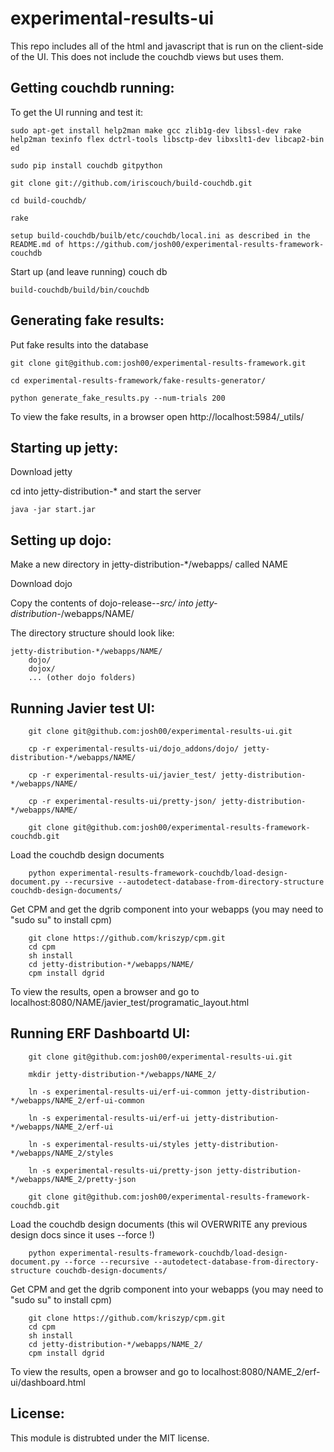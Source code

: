 experimental-results-ui
=======================

This repo includes all of the html and javascript that is run on the client-side of the UI. This does not include the couchdb views but uses them.

Getting couchdb running:
------------------------

To get the UI running and test it:

    sudo apt-get install help2man make gcc zlib1g-dev libssl-dev rake help2man texinfo flex dctrl-tools libsctp-dev libxslt1-dev libcap2-bin ed

    sudo pip install couchdb gitpython
    
    git clone git://github.com/iriscouch/build-couchdb.git
    
    cd build-couchdb/
    
    rake
    
    setup build-couchdb/builb/etc/couchdb/local.ini as described in the README.md of https://github.com/josh00/experimental-results-framework-couchdb

Start up (and leave running) couch db

    build-couchdb/build/bin/couchdb
    

Generating fake results:
------------------------
    
Put fake results into the database

    git clone git@github.com:josh00/experimental-results-framework.git

    cd experimental-results-framework/fake-results-generator/

    python generate_fake_results.py --num-trials 200
    
To view the fake results, in a browser open http://localhost:5984/_utils/
    
Starting up jetty:
------------------

Download jetty
    
cd into jetty-distribution-* and start the server 

    java -jar start.jar
    
    
Setting up dojo:
----------------

Make a new directory in jetty-distribution-*/webapps/ called NAME

Download dojo

Copy the contents of dojo-release-*-src/ into jetty-distribution-*/webapps/NAME/

The directory structure should look like:

    jetty-distribution-*/webapps/NAME/
        dojo/
        dojox/
        ... (other dojo folders)

Running Javier test UI:
-----------------------

        git clone git@github.com:josh00/experimental-results-ui.git
        
        cp -r experimental-results-ui/dojo_addons/dojo/ jetty-distribution-*/webapps/NAME/
        
        cp -r experimental-results-ui/javier_test/ jetty-distribution-*/webapps/NAME/
        
        cp -r experimental-results-ui/pretty-json/ jetty-distribution-*/webapps/NAME/
        
        git clone git@github.com:josh00/experimental-results-framework-couchdb.git
        
Load the couchdb design documents
        
        python experimental-results-framework-couchdb/load-design-document.py --recursive --autodetect-database-from-directory-structure couchdb-design-documents/
        
Get CPM and get the dgrib component into your webapps (you may need to "sudo su" to install cpm)

        git clone https://github.com/kriszyp/cpm.git
        cd cpm
        sh install
        cd jetty-distribution-*/webapps/NAME/
        cpm install dgrid
        
To view the results, open a browser and go to localhost:8080/NAME/javier_test/programatic_layout.html


Running ERF Dashboartd UI:
-----------------------

        git clone git@github.com:josh00/experimental-results-ui.git
        
        mkdir jetty-distribution-*/webapps/NAME_2/
        
        ln -s experimental-results-ui/erf-ui-common jetty-distribution-*/webapps/NAME_2/erf-ui-common
        
        ln -s experimental-results-ui/erf-ui jetty-distribution-*/webapps/NAME_2/erf-ui
        
        ln -s experimental-results-ui/styles jetty-distribution-*/webapps/NAME_2/styles
        
        ln -s experimental-results-ui/pretty-json jetty-distribution-*/webapps/NAME_2/pretty-json
        
        git clone git@github.com:josh00/experimental-results-framework-couchdb.git
        
Load the couchdb design documents (this wil OVERWRITE any previous design docs since it uses --force !)
        
        python experimental-results-framework-couchdb/load-design-document.py --force --recursive --autodetect-database-from-directory-structure couchdb-design-documents/
        
Get CPM and get the dgrib component into your webapps (you may need to "sudo su" to install cpm)

        git clone https://github.com/kriszyp/cpm.git
        cd cpm
        sh install
        cd jetty-distribution-*/webapps/NAME_2/
        cpm install dgrid
        
To view the results, open a browser and go to localhost:8080/NAME_2/erf-ui/dashboard.html


License:
-------
This module is distrubted under the MIT license.
